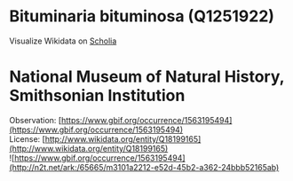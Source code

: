 
Bituminaria bituminosa (Q1251922)
=================================
  
Visualize Wikidata on [Scholia](https://scholia.toolforge.org/taxon/Q1251922)
# National Museum of Natural History, Smithsonian Institution
  
Observation: [https://www.gbif.org/occurrence/1563195494](https://www.gbif.org/occurrence/1563195494)  
License: [http://www.wikidata.org/entity/Q18199165](http://www.wikidata.org/entity/Q18199165)  
![https://www.gbif.org/occurrence/1563195494](http://n2t.net/ark:/65665/m3101a2212-e52d-45b2-a362-24bbb52165ab)